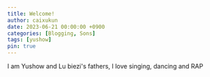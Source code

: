 ```yaml
---
title: Welcome!
author: caixukun
date: 2023-06-21 00:00:00 +0900
categories: [Blogging, Sons]
tags: [yushow]
pin: true
---
```


I am Yushow and Lu biezi's fathers, I love singing, dancing and RAP